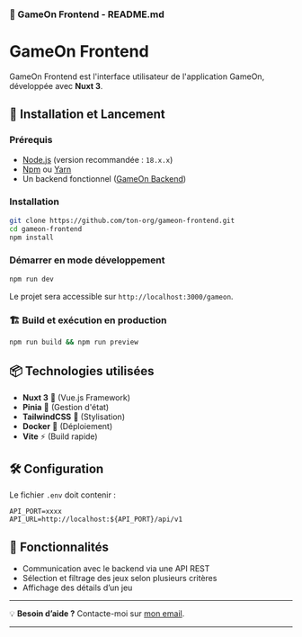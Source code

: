 ### 🎲 GameOn Frontend - README.md

# GameOn Frontend

GameOn Frontend est l'interface utilisateur de l'application GameOn, développée avec **Nuxt 3**.

## 🚀 Installation et Lancement

### Prérequis
- [Node.js](https://nodejs.org/) (version recommandée : `18.x.x`)
- [Npm](https://www.npmjs.com/) ou [Yarn](https://yarnpkg.com/)
- Un backend fonctionnel ([GameOn Backend](https://github.com/CharlesBrouillier/gameon-backend))

### Installation
```sh
git clone https://github.com/ton-org/gameon-frontend.git
cd gameon-frontend
npm install
```

### Démarrer en mode développement
```sh
npm run dev
```
Le projet sera accessible sur `http://localhost:3000/gameon`.

### 🏗️ Build et exécution en production
```sh
npm run build && npm run preview
```

## 📦 Technologies utilisées
- **Nuxt 3** 🚀 (Vue.js Framework)
- **Pinia** 🏪 (Gestion d'état)
- **TailwindCSS** 🎨 (Stylisation)
- **Docker** 🐳 (Déploiement)
- **Vite** ⚡ (Build rapide)

## 🛠️ Configuration
Le fichier `.env` doit contenir :
```
API_PORT=xxxx
API_URL=http://localhost:${API_PORT}/api/v1
```

## 📌 Fonctionnalités
- Communication avec le backend via une API REST
- Sélection et filtrage des jeux selon plusieurs critères
- Affichage des détails d’un jeu

---

💡 **Besoin d’aide ?** Contacte-moi sur [mon email](brouilliercharles@gmail.com).

---
